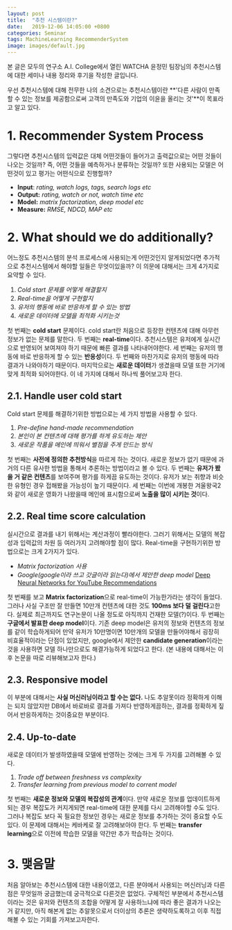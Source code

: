 ```yaml
---
layout: post
title:  "추천 시스템이란?"
date:   2019-12-06 14:05:00 +0800
categories: Seminar
tags: MachineLearning RecommenderSystem
image: images/default.jpg
---
```


본 글은 모두의 연구소 A.I. College에서 열린 WATCHA 윤정민 팀장님의 추천시스템에 대한 세미나 내용 정리와 후기을 작성한 글입니다.

우선 추천시스템에 대해 전무한 나의 소견으로는 추천시스템이란 **'다른 사람이 만족할 수 있는 정보를 제공함으로써 고객의 만족도와 기업의 이윤을 올리는 것'**이 목표라고 알고 있다.

# 1. Recommender System Process

그렇다면 추천시스템의 입력값은 대체 어떤것들이 들어가고 출력값으로는 어떤 것들이 나오는 것일까? 즉, 어떤 것들을 예측하거나 분류하는 것일까? 또한 사용되는 모델은 어떤것이 있고 평가는 어떤식으로 진행할까?

- **Input**: *rating, watch logs, tags, search logs etc*
- **Output:** *rating, watch or not, watch time etc*
- **Model:** *matrix factorization, deep model etc*
- **Measure:** *RMSE, NDCD, MAP etc*

# 2. What should we do additionally?

어느정도 추천시스템의 분석 프로세스에 사용되는게 어떤것인지 알게되었다면 추가적으로 추천시스템에서 해야할 일들은 무엇이있을까? 이 의문에 대해서는 크게 4가지로 요약할 수 있다. 

1. *Cold start 문제를 어떻게 해결할지*
2. *Real-time을 어떻게 구현할지*
3. *유저의 행동에 바로 반응하게 할 수 있는 방법*
4. *새로운 데이터에 모델을 최적화 시키는것*

첫 번째는 **cold start** 문제이다. cold start란 처음으로 등장한 컨텐츠에 대해 아무런 정보가 없는 문제를 말한다. 두 번째는 **real-time**이다. 추천시스템은 유저에게 실시간으로 반영되어 보여져야 하기 때문에 빠른 결과를 나타내어야한다. 세 번째는 유저의 행동에 바로 반응하게 할 수 있는 **반응성**이다. 두 번째와 마찬가지로 유저의 행동에 따라 결과가 나와야하기 때문이다. 마지막으로는 **새로운 데이터**가 생겼을때 모델 또한 거기에 맞게 최적화 되어야한다. 이 네 가지에 대해서 하나씩 풀어보고자 한다.

## 2.1. Handle user cold start

Cold start 문제를 해결하기위한 방법으로는 세 가지 방법을 사용할 수 있다. 

1. *Pre-define hand-made recommendation*
2. *본인이 본 컨텐츠에 대해 평가를 하게 유도하는 제안*
3. *새로운 작품을 메인에 띄워서 별점을 주게 만드는 방식*

첫 번째는 **사전에 정의한 추천방식**을 따르게 하는 것이다. 새로운 정보가 없기 때문에 과거의 다른 유사한 방법을 통해서 추론하는 방법이라고 볼 수 있다. 두 번째는 **유저가 봤을 거 같은 컨텐츠**를 보여주며 평가를 하게끔 유도하는 것이다. 유저가 보는 취향과 비슷한 유형인 경우 접해봤을 가능성이 높기 때문이다. 세 번째는 이번에 개봉한 겨울왕국2와 같이 새로운 영화가 나왔을때 메인에 표시함으로써 **노출을 많이 시키는 것**이다. 

## 2.2. Real time score calculation

실시간으로 결과를 내기 위해서는 계산과정이 빨라야한다. 그러기 위해서는 모델의 복잡성과 입력값의 차원 등 여러가지 고려해야할 점이 많다. Real-time을 구현하기위한 방법으로는 크게 2가지가 있다. 

- *Matrix factorization 사용*
- *Google(google이라 쓰고 갓글이라 읽는다)에서 제안한 deep model*
[Deep Neural Networks for YouTube Recommendations](https://static.googleusercontent.com/media/research.google.com/ko//pubs/archive/45530.pdf)

첫 번째를 보고 **Matrix factorization**으로 real-time이 가능한가라는 생각이 들었다. 그러나 사실 구조만 잘 만들면 10만개 컨텐츠에 대한 것도 **100ms 보다 덜 걸린다**고한다. 실제로 최근까지도 연구논문이 나올 정도로 아직까지 건재한 모델(?)이다. 두 번째는 **구글에서 발표한 deep model**이다. 기존 deep model은 유저의 정보와 컨텐츠의 정보를 같이 학습하게되어 만약 유저가 10만명이면 10만개의 모델을 만들어야해서 굉장히 비효율적이라는 단점이 있었지만, google에서 제안한 **candidate generation**이라는 것을 사용하면 모델 하나만으로도 해결가능하게 되었다고 한다. (본 내용에 대해서는 이후 논문을 따로 리뷰해보고자 한다.)

## 2.3. Responsive model

이 부분에 대해서는 **사실 머신러닝이라고 할 수는 없다.** 나도 추알못이라 정확하게 이해는 되지 않았지만 DB에서 바로바로 결과를 가져다 반영하게끔하는, 결과를 정확하게 짚어서 반응하게하는 것이중요한 부분이다. 

## 2.4. Up-to-date

새로운 데이터가 발생하였을때 모델에 반영하는 것에는 크게 두 가지를 고려해볼 수 있다.

1. *Trade off between freshness vs complexity*
2. *Transfer learning from previous model to corrent model* 

첫 번째는 **새로운 정보와 모델의 복잡성의 관계**이다. 만약 새로운 정보를 업데이트하게 되는 경우 복잡도가 커지게되면 real-time에 대한 문제를 다시 고려해야할 수도 있다. 그러나 복잡도 보다 꼭 필요한 정보인 경우는 새로운 정보를 추가하는 것이 중요할 수도 있다. 이 문제에 대해서는 케바케로 잘 고려해보아야 한다. 두 번째는 **transfer learning**으로 이전에 학습한 모델을 약간만 추가 학습하는 것이다. 

# 3. 맺음말

처음 알아보는 추천시스템에 대한 내용이였고, 다른 분야에서 사용되는 머신러닝과 다른점은 무엇일까 궁금했는데 궁극적으로 다른것은 없었다. 구체적인 부분에서 추천시스템이라는 것은 유저와 컨텐츠의 조합을 어떻게 잘 사용하느냐에 따라 좋은 결과가 나오는 거 같지만, 아직 해본게 없는 추알못으로서 더이상의 추론은 생략하도록하고 이후 직접 해볼 수 있는 기회를 가져보고자한다.